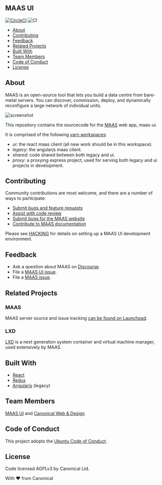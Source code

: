 ## MAAS UI

[![CircleCI](https://circleci.com/gh/canonical-web-and-design/maas-ui/tree/master.svg?style=svg)](https://circleci.com/gh/canonical-web-and-design/maas-ui/tree/master) ![CI](https://github.com/canonical-web-and-design/maas-ui/workflows/CI/badge.svg)

- [About](#about)
- [Contributing](#contributing)
- [Feedback](#feedback)
- [Related Projects](#related-projects)
- [Built With](#built-with)
- [Team Members](#team-members)
- [Code of Conduct](#code-of-conduct)
- [License](#license)

## About
MAAS is an open-source tool that lets you build a data centre from bare-metal servers. You can discover, commission, deploy, and dynamically reconfigure a large network of individual units.

![screenshot](https://user-images.githubusercontent.com/130286/80558424-738d7300-8a2e-11ea-9777-4d5fc72788b3.png)

This repository contains the sourcecode for the [MAAS](https://maas.io) web app, maas-ui.

It is comprised of the following [yarn workspaces](https://yarnpkg.com/lang/en/docs/workspaces/):

  - *ui*: the react maas client (all new work should be in this workspace).
  - *legacy*: the angularjs maas client.
  - *shared*: code shared between both legacy and ui.
  - *proxy*: a proxying express project, used for serving both legacy and ui projects in development.

## Contributing
Community contributions are most welcome, and there are a number of ways to participate:

* [Submit bugs and feature requests](https://github.com/canonical-web-and-design/maas-ui/issues)
* [Assist with code review](https://github.com/canonical-web-and-design/maas-ui/pulls)
* [Submit bugs for the MAAS website](https://github.com/canonical-web-and-design/maas.io)
* [Contribute to MAAS documentation](https://maas.io/docs/writing-guide)

Please see [HACKING](HACKING.md) for details on setting up a MAAS UI development environment.

## Feedback
  * Ask a question about MAAS on [Discourse](https://discourse.maas.io/).
  * File a [MAAS UI issue](https://github.com/canonical-web-and-design/maas-ui/issues/new/choose).
  * File a [MAAS issue](https://bugs.launchpad.net/maas/+filebug).

## Related Projects

### MAAS
MAAS server source and issue tracking [can be found on Launchpad](https://launchpad.net/maas).

### LXD
[LXD](https://github.com/lxc/lxd) is a next generation system container and virtual machine manager, used extensively by MAAS.

## Built With
  * [React](https://reactjs.org/)
  * [Redux](https://redux.js.org/)
  * [Angularjs](https://angularjs.org/) (legacy)

## Team Members
[MAAS UI](https://github.com/orgs/canonical/teams/maas-ui/members) and [Canonical Web & Design](https://github.com/orgs/canonical/teams/web-and-design/members)

## Code of Conduct
This project adopts the [Ubuntu Code of Conduct](https://ubuntu.com/community/code-of-conduct).

## License
Code licensed AGPLv3 by Canonical Ltd.

With ♥ from Canonical
